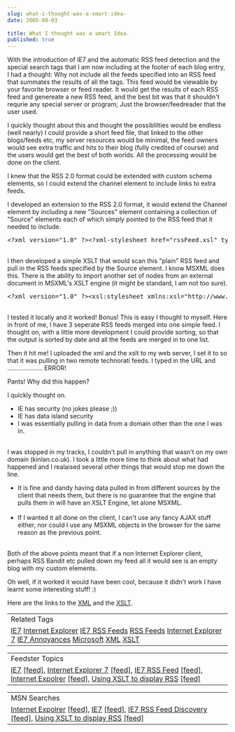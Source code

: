 ```yaml
---
slug: what-i-thought-was-a-smart-idea-
date: 2005-08-03
 
title: What I thought was a smart Idea.
published: true
---
```

With the introduction of IE7 and the automatic RSS feed detection and the special search tags that I am now including at the footer of each blog entry, I had a thought: Why not include all the feeds specified into an RSS feed that summates the results of all the tags.  This feed would be viewable by your favorite browser or feed reader.  It would get the results of each RSS feed and genereate a new RSS feed, and the best bit was that it shouldn't requrie any special server or program; Just the browser/feedreader that the user used.<p />I quickly thought about this and thought the possiblilties would be endless (well nearly) I could provide a short feed file, that linked to the other blogs/feeds etc, my server resources would be minimal, the feed owners would see extra traffic and hits to their blog (fully credited of course) and the users would get the best of both worlds.  All the processing would be done on the client.<p />I knew that the RSS 2.0 format could be extended with custom schema elements, so I could extend the channel element to include links to extra feeds.<p />I developed an extension to the RSS 2.0 format, it would extend the Channel element by including a new "Sources" element containing a collection of "Source" elements each of which simply pointed to the RSS feed that it needed to include.<p /><div class="CodeRay">
  <div class="code"><pre>&lt;?xml version=&quot;1.0&quot; ?&gt;&lt;?xml-stylesheet href=&quot;rssFeed.xsl&quot; type=&quot;text/xsl&quot; ?&gt;&lt;rss version=&quot;2.0&quot; xmlns:merge=&quot;http://kinlan.co.uk/merge&quot;&gt;    &lt;channel&gt;        &lt;title&gt;Kinlan&lt;/title&gt;        &lt;link&gt; &lt;/link&gt;        &lt;description&gt;Kinlan RSS feed.&lt;/description&gt;        &lt;managingEditor&gt;Paul Kinlan&lt;/managingEditor&gt;        &lt;webMaster&gt;paul@kinlan.co.uk&lt;/webMaster&gt;        &lt;pubDate&gt;Unknown&lt;/pubDate&gt;        &lt;merge:Sources&gt;            &lt;Source id=&quot;Technorati&quot; href=&quot;http://feeds.technorati.com/feed/posts/tag/Styling&quot; /&gt;                &lt;/merge:Sources&gt;    &lt;/channel&gt;&lt;/rss&gt;</pre></div>
</div>
<br />I then developed a simple XSLT that would scan this "plain" RSS feed and pull in the RSS feeds specified by the Source element. I know MSXML does this.  There is the ability to import another set of nodes from an external document in MSXML's XSLT engine (it might be standard, I am not too sure).<br /><div class="CodeRay">
  <div class="code"><pre>&lt;?xml version=&quot;1.0&quot; ?&gt;&lt;xsl:stylesheet xmlns:xsl=&quot;http://www.w3.org/1999/XSL/Transform&quot; version=&quot;1.0&quot; xmlns:merge=&quot;http://kinlan.co.uk/merge&quot;&gt;    &lt;xsl:output method=&quot;xml&quot;/&gt;    &lt;xsl:template match=&quot;channel&quot;&gt;        &lt;xsl:copy-of select=&quot;/.&quot; /&gt;        &lt;xsl:element name=&quot;rss&quot; namespace=&quot;&quot;&gt;            &lt;xsl:apply-templates select=&quot;/rss/channel/merge:Sources/Source&quot; /&gt;        &lt;/xsl:element&gt;    &lt;/xsl:template&gt;    &lt;xsl:template match=&quot;/rss/channel/merge:Sources/Source&quot;&gt;        &lt;!--Import Some More Documents --&gt;        &lt;xsl:copy-of select=&quot;document(@href)//item&quot;/&gt;    &lt;/xsl:template&gt;&lt;/xsl:stylesheet&gt;</pre></div>
</div>
<br />I tested it locally and it worked! Bonus! This is easy I thought to myself.  Here in front of me, I have 3 seperate RSS feeds merged into one simple feed.  I thought on, with a little more development I could provide sorting, so that the output is sorted by date and all the feeds are merged in to one list.<p />Then it hit me!  I uploaded the xml and the xslt to my web server, I set it to so that it was pulling in two remote technorati feeds.  I typed in the URL and .................... ERROR!<p />Pants!  Why did this happen?<p />I quickly thought on.<br /><ul>
<li>IE has security (no jokes please ;))</li>
<li> IE has data island security</li>
<li> I was essentially pulling in data from a domain other than the one I was in.</li>
</ul><br />I was stopped in my tracks, I couldn't pull in anything that wasn't on my own domain (kinlan.co.uk).  I took a little more time to think about what had happened and I realaised several other things that would stop me down the line.<p /><ul>
<li>It is fine and dandy having data pulled in from different sources by the client that needs them, but there is no guarantee that the engine that pulls them in will have an XSLT Engine, let alone MSXML.</li>
<br /><li>If I wanted it all done on the client, I can't use any fancy AJAX stuff either, nor could I use any MSXML objects in the browser for the same reason as the previous point.</li>
</ul><br />Both of the above points meant that if a non Internet Explorer client, perhaps RSS Bandit etc pulled down my feed all it would see is an empty blog with my custom elements.<p />Oh well, if it worked it would have been cool, because it didn't work I have learnt some interesting stuff! :)<p />Here are the links to the <a href="http://www.kinlan.co.uk/rss/rssFeed.xml">XML</a> and the <a href="http://www.kinlan.co.uk/rss/rssFeed.xsl">XSLT</a>.<p /><table class="TechnoratiHead TagHeader">
<tr><td>Related Tags</td></tr>
<tr class="Technorati"><td>
<a href="https://paul.kinlan.me/tags/IE7" class="Tag" rel="tag">IE7</a> <a href="https://paul.kinlan.me/tags/Internet+Explorer" class="Tag" rel="tag">Internet Explorer</a> <a href="https://paul.kinlan.me/tags/IE7+RSS+Feeds" class="Tag" rel="tag">IE7 RSS Feeds</a> <a href="https://paul.kinlan.me/tags/RSS+Feeds" class="Tag" rel="tag">RSS Feeds</a> <a href="https://paul.kinlan.me/tags/Internet+Explorer+7" class="Tag" rel="tag">Internet Explorer 7</a> <a href="https://paul.kinlan.me/tags/IE7+Annoyances" class="Tag" rel="tag">IE7 Annoyances</a> <a href="https://paul.kinlan.me/tags/Microsoft" class="Tag" rel="tag">Microsoft</a> <a href="https://paul.kinlan.me/tags/XML" class="Tag" rel="tag">XML</a> <a href="https://paul.kinlan.me/tags/XSLT" class="Tag" rel="tag">XSLT</a>
</td></tr>
</table><p /><table class="FeedsterHead TagHeader">
<tr><td>Feedster Topics</td></tr>
<tr class="Feedster"><td>
<a href="http://feedfinder.feedster.com/search.php?hl=&amp;ie=UTF8&amp;limit=15&amp;db=feeds&amp;q=IE7&amp;sort=relevance" class="Tag" rel="tag">IE7</a> <a href="http://feedster.com/search.php?q=IE7&amp;sort=relevance&amp;ie=UTF-8&amp;hl=&amp;content=full&amp;type=rss&amp;limit=15&amp;db=feeds" class="Tag">[feed]</a>, <a href="http://feedfinder.feedster.com/search.php?hl=&amp;ie=UTF8&amp;limit=15&amp;db=feeds&amp;q=Internet+Explorer+7&amp;sort=relevance" class="Tag" rel="tag">Internet Explorer 7</a> <a href="http://feedster.com/search.php?q=Internet+Explorer+7&amp;sort=relevance&amp;ie=UTF-8&amp;hl=&amp;content=full&amp;type=rss&amp;limit=15&amp;db=feeds" class="Tag">[feed]</a>, <a href="http://feedfinder.feedster.com/search.php?hl=&amp;ie=UTF8&amp;limit=15&amp;db=feeds&amp;q=IE7+RSS+Fee&amp;sort=relevance" class="Tag" rel="tag">IE7 RSS Feed</a> <a href="http://feedster.com/search.php?q=IE7+RSS+Feed&amp;sort=relevance&amp;ie=UTF-8&amp;hl=&amp;content=full&amp;type=rss&amp;limit=15&amp;db=feeds" class="Tag">[feed]</a>, <a href="http://feedfinder.feedster.com/search.php?hl=&amp;ie=UTF8&amp;limit=15&amp;db=feeds&amp;q=Internet+Expolrer&amp;sort=relevance" class="Tag" rel="tag">Internet Expolrer</a> <a href="http://feedster.com/search.php?q=Internet+Expolrer&amp;sort=relevance&amp;ie=UTF-8&amp;hl=&amp;content=full&amp;type=rss&amp;limit=15&amp;db=feeds" class="Tag">[feed]</a>, <a href="http://feedfinder.feedster.com/search.php?hl=&amp;ie=UTF8&amp;limit=15&amp;db=feeds&amp;q=Using+XSLT+to+display+RSS&amp;sort=relevance" class="Tag" rel="tag">Using XSLT to display RSS</a> <a href="http://feedster.com/search.php?q=Using+XSLT+to+display+RSS&amp;sort=relevance&amp;ie=UTF-8&amp;hl=&amp;content=full&amp;type=rss&amp;limit=15&amp;db=feeds" class="Tag">[feed]</a> </td></tr>
</table><p /><table class="MSNHead TagHeader">
<tr><td>MSN Searches</td></tr>
<tr class="MSN"><td>
<a href="http://search.msn.co.uk/results.aspx?q=Internet+Expolrer&amp;FORM=QBRE" class="Tag">Internet Expolrer</a> <a href="http://search.msn.co.uk/results.aspx?q=Internet+Expolrer&amp;format=rss&amp;FORM=RSRE" class="Tag">[feed]</a>, <a href="http://search.msn.co.uk/results.aspx?q=IE7&amp;FORM=QBRE">IE7</a> <a href="http://search.msn.co.uk/results.aspx?q=IE7&amp;format=rss&amp;FORM=RSRE" class="Tag">[feed]</a>, <a href="http://search.msn.co.uk/results.aspx?q=IE7+RSS+Feed+discovery&amp;FORM=QBRE">IE7 RSS Feed Discovery</a> <a href="http://search.msn.co.uk/results.aspx?q=IE7+RSS+Feed+discovery&amp;format=rss&amp;FORM=RSRE" class="Tag">[feed]</a>, <a href="http://search.msn.co.uk/results.aspx?q=Using+XSLT+to+display+RSS&amp;FORM=QBRE">Using XSLT to display RSS</a> <a href="http://search.msn.co.uk/results.aspx?q=Using+XSLT+to+display+RSS&amp;format=rss&amp;FORM=RSRE" class="Tag">[feed]</a> </td></tr>
</table><div class="blogger-post-footer"><img class="posterous_download_image" src="https://blogger.googleusercontent.com/tracker/8109338-112309900594208568?l=www.kinlan.co.uk%2Findex.html" height="1" alt="" width="1" /></div>

